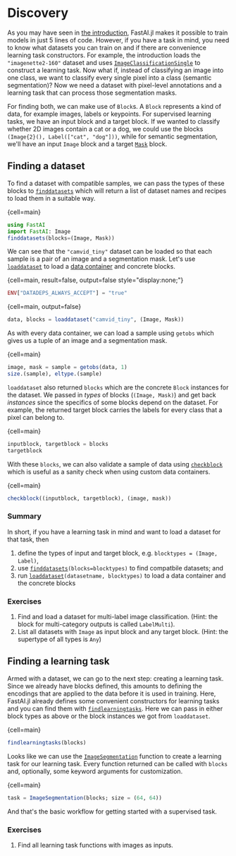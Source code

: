 # Discovery

As you may have seen in [the introduction](./introduction.md), FastAI.jl makes it possible to train models in just 5 lines of code. However, if you have a task in mind, you need to know what datasets you can train on and if there are convenience learning task constructors. For example, the introduction loads the `"imagenette2-160"` dataset and uses [`ImageClassificationSingle`](#) to construct a learning task. Now what if, instead of classifying an image into one class, we want to classify every single pixel into a class (semantic segmentation)? Now we need a dataset with pixel-level annotations and a learning task that can process those segmentation masks.

For finding both, we can make use of `Block`s. A `Block` represents a kind of data, for example images, labels or keypoints. For supervised learning tasks, we have an input block and a target block. If we wanted to classify whether 2D images contain a cat or a dog, we could use the blocks `(Image{2}(), Label(["cat", "dog"]))`, while for semantic segmentation, we'll have an input `Image` block and a target [`Mask`](#) block.

## Finding a dataset

To find a dataset with compatible samples, we can pass the types of these blocks to [`finddatasets`](#) which will return a list of dataset names and recipes to load them in a suitable way.

{cell=main}
```julia
using FastAI
import FastAI: Image
finddatasets(blocks=(Image, Mask))
```

We can see that the `"camvid_tiny"` dataset can be loaded so that each sample is a pair of an image and a segmentation mask. Let's use [`loaddataset`](#) to load a [data container](data_containers.md) and concrete blocks.

{cell=main, result=false, output=false style="display:none;"}
```julia
ENV["DATADEPS_ALWAYS_ACCEPT"] = "true"
```

{cell=main, output=false}
```julia
data, blocks = loaddataset("camvid_tiny", (Image, Mask))
```

As with every data container, we can load a sample using `getobs` which gives us a tuple of an image and a segmentation mask.

{cell=main}
```julia
image, mask = sample = getobs(data, 1)
size.(sample), eltype.(sample)
```

`loaddataset` also returned `blocks` which are the concrete `Block` instances for the dataset. We passed in _types_ of blocks (`(Image, Mask)`) and get back _instances_ since the specifics of some blocks depend on the dataset. For example, the returned target block carries the labels for every class that a pixel can belong to.

{cell=main}
```julia
inputblock, targetblock = blocks
targetblock
```

With these `blocks`, we can also validate a sample of data using [`checkblock`](#) which is useful as a sanity check when using custom data containers.

{cell=main}
```julia
checkblock((inputblock, targetblock), (image, mask))
```

### Summary

In short, if you have a learning task in mind and want to load a dataset for that task, then

1. define the types of input and target block, e.g. `blocktypes = (Image, Label)`,
2. use [`finddatasets`](#)`(blocks=blocktypes)` to find compatbile datasets; and
3. run [`loaddataset`](#)`(datasetname, blocktypes)` to load a data container and the concrete blocks

### Exercises

1. Find and load a dataset for multi-label image classification. (Hint: the block for multi-category outputs is called `LabelMulti`).
2. List all datasets with `Image` as input block and any target block. (Hint: the supertype of all types is `Any`)


## Finding a learning task

Armed with a dataset, we can go to the next step: creating a learning task. Since we already have blocks defined, this amounts to defining the encodings that are applied to the data before it is used in training. Here, FastAI.jl already defines some convenient constructors for learning tasks and you can find them with [`findlearningtasks`](#). Here we can pass in either block types as above or the block instances we got from `loaddataset`.

{cell=main}
```julia
findlearningtasks(blocks)
```

Looks like we can use the [`ImageSegmentation`](#) function to create a learning task for our learning task. Every function returned can be called with `blocks` and, optionally, some keyword arguments for customization.

{cell=main}
```julia
task = ImageSegmentation(blocks; size = (64, 64))
```

And that's the basic workflow for getting started with a supervised task.

### Exercises

1. Find all learning task functions with images as inputs.
